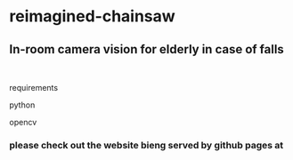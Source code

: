# reimagined-chainsaw
## In-room camera vision for elderly in case of falls

<br>

requirements
  
  python
  
  opencv
### please check out the website  bieng served by github pages at 
